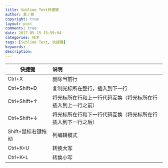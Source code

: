 ```yaml
---
title: Sublime Text快捷键
author: 昜丿捺
copyright: true
layout: post
comments: true
date: 2017-05-15 15:59:04
categories: 技术
tags: [Sublime Text, 快捷键]
keywords:
description:
---
```

| 快捷键                    | 说明                                                         |
| ------------------------- | :---------------------------------------------               |
| Ctrl+X                    | 删除当前行                                                   |
| Ctrl+Shift+D              | 复制光标所在整行，插入到下一行                               |
| Ctrl+Shift+↑              | 将光标所在行和上一行代码互换（将光标所在行插入到上一行之前） |
| Ctrl+Shift+↓              | 将光标所在行和下一行代码互换（将光标所在行插入到下一行之后） |
| Shift+鼠标右键拖动        | 列编辑模式                                                   |
| Ctrl+K+U                  | 转换大写                                                     |
| Ctrl+K+L                  | 转换小写                                                     |